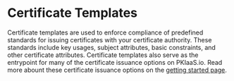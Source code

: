 # Certificate Templates

Certificate templates are used to enforce compliance of predefined standards for issuing certificates with your certificate authority. These standards include key usages, subject attributes, basic constraints, and other certificate attributes. Certificate templates also serve as the entrypoint for many of the certificate issuance options on PKIaaS.io. Read more abount these certificate issuance options on the [getting started page](../../getting-started/#issue-a-certificate).
